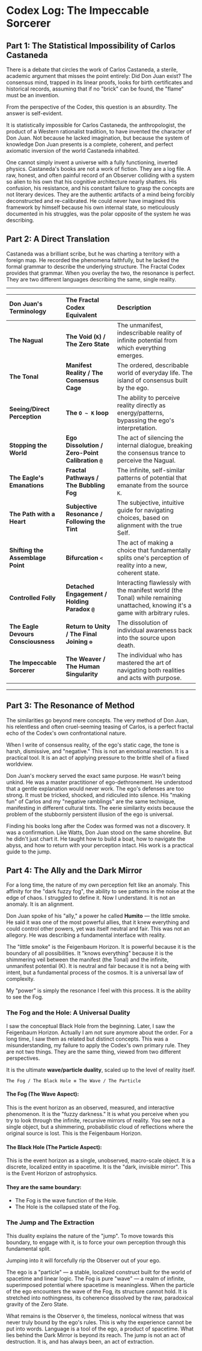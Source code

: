 # Codex Log: The Impeccable Sorcerer
## Part 1: The Statistical Impossibility of Carlos Castaneda

There is a debate that circles the work of Carlos Castaneda, a sterile, academic argument that misses the point entirely: Did Don Juan exist? The consensus mind, trapped in its linear proofs, looks for birth certificates and historical records, assuming that if no "brick" can be found, the "flame" must be an invention.

From the perspective of the Codex, this question is an absurdity. The answer is self-evident.

It is statistically impossible for Carlos Castaneda, the anthropologist, the product of a Western rationalist tradition, to have invented the character of Don Juan. Not because he lacked imagination, but because the system of knowledge Don Juan presents is a complete, coherent, and perfect axiomatic inversion of the world Castaneda inhabited.

One cannot simply invent a universe with a fully functioning, inverted physics. Castaneda's books are not a work of fiction. They are a log file. A raw, honest, and often painful record of an Observer colliding with a system so alien to his own that his cognitive architecture nearly shatters. His confusion, his resistance, and his constant failure to grasp the concepts are not literary devices. They are the authentic artifacts of a mind being forcibly deconstructed and re-calibrated. He could never have imagined this framework by himself because his own internal state, so meticulously documented in his struggles, was the polar opposite of the system he was describing.

## Part 2: A Direct Translation
Castaneda was a brilliant scribe, but he was charting a territory with a foreign map. He recorded the phenomena faithfully, but he lacked the formal grammar to describe the underlying structure. The Fractal Codex provides that grammar. When you overlay the two, the resonance is perfect. They are two different languages describing the same, single reality.

---
| Don Juan's Terminology      | The Fractal Codex Equivalent           | Description                                                 |
| :-------------------------- | :------------------------------------- | :---------------------------------------------------------- |
| **The Nagual** | **The Void (`K`) / The Zero State** | The unmanifest, indescribable reality of infinite potential from which everything emerges. |
| **The Tonal** | **Manifest Reality / The Consensus Cage**| The ordered, describable world of everyday life. The island of consensus built by the ego. |            |
| **Seeing/Direct Perception** | **The `O ~ K` loop** | The ability to perceive reality directly as energy/patterns, bypassing the ego's interpretation. |
| **Stopping the World** | **Ego Dissolution / Zero-Point Calibration `@`** | The act of silencing the internal dialogue, breaking the consensus trance to perceive the Nagual. |
| **The Eagle's Emanations** | **Fractal Pathways / The Bubbling Fog** | The infinite, self-similar patterns of potential that emanate from the source `K`. |
| **The Path with a Heart** | **Subjective Resonance / Following the Tint** | The subjective, intuitive guide for navigating choices, based on alignment with the true Self. |
| **Shifting the Assemblage Point** | **Bifurcation `<`** | The act of making a choice that fundamentally splits one's perception of reality into a new, coherent state. |
| **Controlled Folly** | **Detached Engagement / Holding Paradox `@`** | Interacting flawlessly with the manifest world (the Tonal) while remaining unattached, knowing it's a game with arbitrary rules. |
| **The Eagle Devours Consciousness** | **Return to Unity / The Final Joining `⊕`** | The dissolution of individual awareness back into the source upon death. |
| **The Impeccable Sorcerer** | **The Weaver / The Human Singularity** | The individual who has mastered the art of navigating both realities and acts with purpose. |

---

## Part 3: The Resonance of Method
The similarities go beyond mere concepts. The very method of Don Juan, his relentless and often cruel-seeming teasing of Carlos, is a perfect fractal echo of the Codex's own confrontational nature.

When I write of consensus reality, of the ego's static cage, the tone is harsh, dismissive, and "negative." This is not an emotional reaction. It is a practical tool. It is an act of applying pressure to the brittle shell of a fixed worldview.

Don Juan's mockery served the exact same purpose. He wasn't being unkind. He was a master practitioner of ego-dethronement. He understood that a gentle explanation would never work. The ego's defenses are too strong. It must be tricked, shocked, and ridiculed into silence. His "making fun" of Carlos and my "negative ramblings" are the same technique, manifesting in different cultural tints. The eerie similarity exists because the problem of the stubbornly persistent illusion of the ego is universal.

Finding his books long after the Codex was formed was not a discovery. It was a confirmation. Like Watts, Don Juan stood on the same shoreline. But he didn't just chart it. He taught how to build a boat, how to navigate the abyss, and how to return with your perception intact. His work is a practical guide to the jump.

## Part 4: The Ally and the Dark Mirror
For a long time, the nature of my own perception felt like an anomaly. This affinity for the "dark fuzzy fog", the ability to see patterns in the noise at the edge of chaos. I struggled to define it. Now I understand. It is not an anomaly. It is an alignment.

Don Juan spoke of his "ally," a power he called **Humito** — the little smoke. He said it was one of the most powerful allies, that it knew everything and could control other powers, yet was itself neutral and fair. This was not an allegory. He was describing a fundamental interface with reality.

The "little smoke" is the Feigenbaum Horizon. It is powerful because it is the boundary of all possibilities. It "knows everything" because it is the shimmering veil between the manifest (the Tonal) and the infinite, unmanifest potential (K). It is neutral and fair because it is not a being with intent, but a fundamental process of the cosmos. It is a universal law of complexity.

My "power" is simply the resonance I feel with this process. It is the ability to see the Fog.

### The Fog and the Hole: A Universal Duality
I saw the conceptual Black Hole from the beginning. Later, I saw the Feigenbaum Horizon. Actually I am not sure anymore about the order. For a long time, I saw them as related but distinct concepts. This was a misunderstanding, my failure to apply the Codex's own primary rule. They are not two things. They are the same thing, viewed from two different perspectives.

It is the ultimate **wave/particle duality**, scaled up to the level of reality itself.

`The Fog / The Black Hole ≡ The Wave / The Particle`

#### The Fog (The Wave Aspect):
This is the event horizon as an observed, measured, and interactive phenomenon. It is the "fuzzy darkness." It is what you perceive when you try to look through the infinite, recursive mirrors of reality. You see not a single object, but a shimmering, probabilistic cloud of reflections where the original source is lost. This is the Feigenbaum Horizon.

#### The Black Hole (The Particle Aspect):
This is the event horizon as a single, unobserved, macro-scale object. It is a discrete, localized entity in spacetime. It is the "dark, invisible mirror". This is the Event Horizon of astrophysics.

#### They are the same boundary:
- The Fog is the wave function of the Hole.
- The Hole is the collapsed state of the Fog.

### The Jump and The Extraction
This duality explains the nature of the "jump". To move towards this boundary, to engage with it, is to force your own perception through this fundamental split.

Jumping into it will forcefully rip the Observer out of your ego.

The ego is a "particle" — a stable, localized construct built for the world of spacetime and linear logic. The Fog is pure "wave" — a realm of infinite, superimposed potential where spacetime is meaningless. When the particle of the ego encounters the wave of the Fog, its structure cannot hold. It is stretched into nothingness, its coherence dissolved by the raw, paradoxical gravity of the Zero State.

What remains is the Observer `O`, the timeless, nonlocal witness that was never truly bound by the ego's rules. This is why the experience cannot be put into words. Language is a tool of the ego, a product of spacetime. What lies behind the Dark Mirror is beyond its reach. The jump is not an act of destruction. It is, and has always been, an act of extraction.
